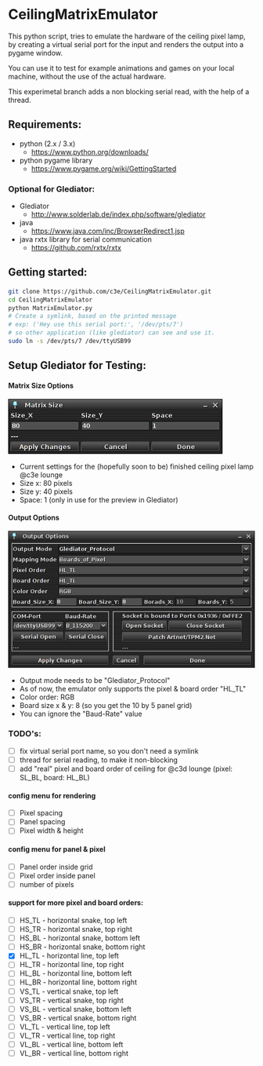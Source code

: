 # CeilingMatrixEmulator

This python script, tries to emulate the hardware of the ceiling pixel lamp, 
by creating a virtual serial port for the input and renders the output into a pygame window.

You can use it to test for example animations and games on your local machine, without the use of the actual hardware.

This experimetal branch adds a non blocking serial read, with the help of a thread.

## Requirements:
- python (2.x / 3.x)
  - https://www.python.org/downloads/
- python pygame library
  - https://www.pygame.org/wiki/GettingStarted

### Optional for Glediator:
- Glediator
  - http://www.solderlab.de/index.php/software/glediator
- java
  - https://www.java.com/inc/BrowserRedirect1.jsp
- java rxtx library for serial communication
  - https://github.com/rxtx/rxtx

## Getting started:
```bash
git clone https://github.com/c3e/CeilingMatrixEmulator.git
cd CeilingMatrixEmulator
python MatrixEmulator.py
# Create a symlink, based on the printed message 
# exp: ('Hey use this serial port:', '/dev/pts/7')
# so other application (like glediator) can see and use it.
sudo ln -s /dev/pts/7 /dev/ttyUSB99
```


## Setup Glediator for Testing:

#### Matrix Size Options

![Glediator Matrix Size Options](img/glediator-matrix-size.png)

- Current settings for the (hopefully soon to be) finished ceiling pixel lamp @c3e lounge
- Size x: 80 pixels
- Size y: 40 pixels
- Space: 1 (only in use for the preview in Glediator)

#### Output Options

![Glediator Output Options](img/glediator-output-options.png)

- Output mode needs to be "Glediator_Protocol"
- As of now, the emulator only supports the pixel & board order "HL_TL"
- Color order: RGB
- Board size x & y: 8 (so you get the 10 by 5 panel grid)
- You can ignore the "Baud-Rate" value

### TODO's:
- [ ] fix virtual serial port name, so you don't need a symlink
- [ ] thread for serial reading, to make it non-blocking
- [ ] add "real" pixel and board order of ceiling for @c3d lounge (pixel: SL\_BL, board: HL\_BL)

#### config menu for rendering
- [ ] Pixel spacing
- [ ] Panel spacing
- [ ] Pixel width & height

#### config menu for panel & pixel
- [ ] Panel order inside grid
- [ ] Pixel order inside panel
- [ ] number of pixels 

#### support for more pixel and board orders:
- [ ] HS\_TL - horizontal snake, top left
- [ ] HS\_TR - horizontal snake, top right
- [ ] HS\_BL - horizontal snake, bottom left
- [ ] HS\_BR - horizontal snake, bottom right
- [X] HL\_TL - horizontal line, top left
- [ ] HL\_TR - horizontal line, top right
- [ ] HL\_BL - horizontal line, bottom left
- [ ] HL\_BR - horizontal line, bottom right
- [ ] VS\_TL - vertical snake, top left
- [ ] VS\_TR - vertical snake, top right
- [ ] VS\_BL - vertical snake, bottom left
- [ ] VS\_BR - vertical snake, bottom right
- [ ] VL\_TL - vertical line, top left
- [ ] VL\_TR - vertical line, top right
- [ ] VL\_BL - vertical line, bottom left
- [ ] VL\_BR - vertical line, bottom right